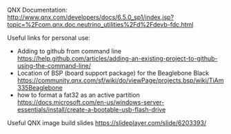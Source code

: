 

QNX Documentation:
http://www.qnx.com/developers/docs/6.5.0_sp1/index.jsp?topic=%2Fcom.qnx.doc.neutrino_utilities%2Fd%2Fdevb-fdc.html

Useful links for personal use: 
- Adding to github from command line
https://help.github.com/articles/adding-an-existing-project-to-github-using-the-command-line/
- Location of BSP (board support package) for the Beaglebone Black
https://community.qnx.com/sf/wiki/do/viewPage/projects.bsp/wiki/TiAm335Beaglebone
- how to format a fat32 as an active partition
https://docs.microsoft.com/en-us/windows-server-essentials/install/create-a-bootable-usb-flash-drive

Useful QNX image build slides
https://slideplayer.com/slide/6203393/
